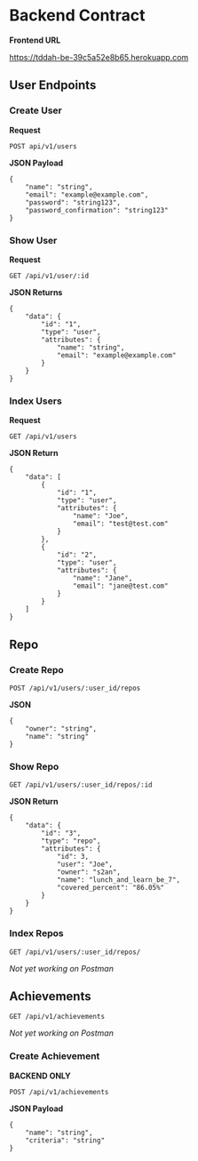 # Backend Contract

__Frontend URL__

https://tddah-be-39c5a52e8b65.herokuapp.com

## User Endpoints

### Create User

__Request__

`POST api/v1/users`

__JSON Payload__
```
{
    "name": "string",
    "email": "example@example.com",
    "password": "string123",
    "password_confirmation": "string123"
}
```

### Show User

__Request__

`GET /api/v1/user/:id`

__JSON Returns__
```
{
    "data": {
        "id": "1",
        "type": "user",
        "attributes": {
            "name": "string",
            "email": "example@example.com"
        }
    }
}
```

### Index Users

__Request__

`GET /api/v1/users`

__JSON Return__
```
{
    "data": [
        {
            "id": "1",
            "type": "user",
            "attributes": {
                "name": "Joe",
                "email": "test@test.com"
            }
        },
        {
            "id": "2",
            "type": "user",
            "attributes": {
                "name": "Jane",
                "email": "jane@test.com"
            }
        }
    ]
}
```

## Repo

### Create Repo

`POST /api/v1/users/:user_id/repos`

__JSON__
```
{
    "owner": "string",
    "name": "string"
}
```

### Show Repo

`GET /api/v1/users/:user_id/repos/:id`

__JSON Return__
```
{
    "data": {
        "id": "3",
        "type": "repo",
        "attributes": {
            "id": 3,
            "user": "Joe",
            "owner": "s2an",
            "name": "lunch_and_learn_be_7",
            "covered_percent": "86.05%"
        }
    }
}
```

### Index Repos

`GET /api/v1/users/:user_id/repos/`

_Not yet working on Postman_

## Achievements

`GET /api/v1/achievements`

_Not yet working on Postman_

### Create Achievement

__BACKEND ONLY__

`POST /api/v1/achievements`

__JSON Payload__
```
{
    "name": "string",
    "criteria": "string"
}
```


